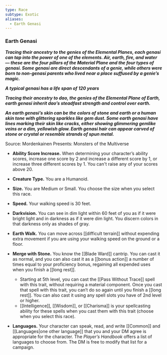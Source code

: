 ```yaml
---
type: Race
subtype: Exotic
aliases:
  - Earth Genasi
---
```

### Earth Genasi 

**_Tracing their ancestry to the genies of the Elemental Planes, each genasi can tap into the power of one of the elements. Air, earth, fire, and water — these are the four pillars of the Material Plane and the four types of genasi. Some genasi are direct descendants of a genie, while others were born to non-genasi parents who lived near a place suffused by a genie’s magic._**

**_A typical genasi has a life span of 120 years_**

**_Tracing their ancestry to dao, the genies of the Elemental Plane of Earth, earth genasi inherit dao’s steadfast strength and control over earth._**

**_An earth genasi’s skin can be the colors of stone and earth or a human skin tone with glittering sparkles like gem dust. Some earth genasi have lines marking their skin like cracks, either showing glimmering gemlike veins or a dim, yellowish glow. Earth genasi hair can appear carved of stone or crystal or resemble strands of spun metal._**

Source: Mordenkainen Presents: Monsters of the Multiverse

- **Ability Score Increase.** When determining your character’s ability scores, increase one score by 2 and increase a different score by 1, or increase three different scores by 1. You can't raise any of your scores above 20.

- **Creature Type.** You are a Humanoid.

- **Size.** You are Medium or Small. You choose the size when you select this race.

- **Speed.** Your walking speed is 30 feet.

- **Darkvision.** You can see in dim light within 60 feet of you as if it were bright light and in darkness as if it were dim light. You discern colors in that darkness only as shades of gray.

- **Earth Walk.** You can move across [[difficult terrain]] without expending extra movement if you are using your walking speed on the ground or a floor.

- **Merge with Stone.** You know the [[Blade Ward]] cantrip. You can cast it as normal, and you can also cast it as a [[bonus action]] a number of times equal to your proficiency bonus, regaining all expended uses when you finish a [[long rest]].
    - Starting at 5th level, you can cast the [[Pass Without Trace]] spell with this trait, without requiring a material component. Once you cast that spell with this trait, you can’t do so again until you finish a [[long rest]]. You can also cast it using any spell slots you have of 2nd level or higher.
    - [[Intelligence]], [[Wisdom]], or [[Charisma]] is your spellcasting ability for these spells when you cast them with this trait (choose when you select this race).

- **Languages.** Your character can speak, read, and write [[Common]] and [[Languages|one other language]] that you and your DM agree is appropriate for the character. The _Player’s Handbook_ offers a list of languages to choose from. The DM is free to modify that list for a campaign.